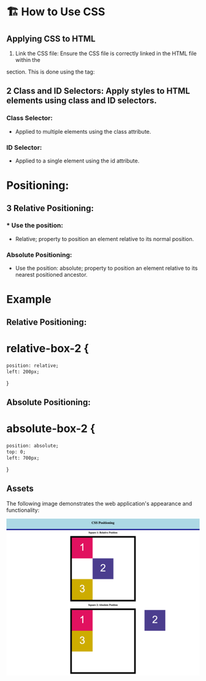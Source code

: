 # 🏗️ How to Use CSS

## Applying CSS to HTML
1.  Link the CSS file: Ensure the CSS file is correctly linked in the HTML file within the   
  <head> section. This is done using the <link> tag:
  <link rel="stylesheet" type="text/css" href="./assets/css/style.css">

## 2 Class and ID Selectors: Apply styles to HTML elements using class and ID selectors.

### Class Selector: 
* Applied to multiple elements using the class attribute.

### ID Selector: 
*  Applied to a single element using the id attribute.

# Positioning:

## 3 Relative Positioning: 
### * Use the position: 
  * Relative; property to position an element relative to its normal position.

### Absolute Positioning: 
  * Use the position: absolute; property to position an element relative     to its nearest positioned ancestor.


# Example

## Relative Positioning:

# relative-box-2 {
    position: relative;
    left: 200px;
}

## Absolute Positioning:

# absolute-box-2 {
    position: absolute;
    top: 0;
    left: 700px;
}



## Assets

The following image demonstrates the web application's appearance and functionality:

![Box 2 is positioned in the center of Square 1, while in Square 2, Box 2 is positioned outside the square.](./assets/image-1.png)

